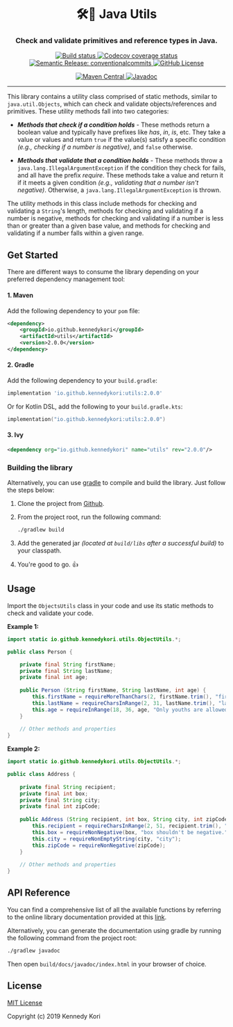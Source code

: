 
<h1 align="center" style="border-bottom: none; text-align: center;">🛠️🧰 Java Utils</h1>
<h3 align="center" style="text-align: center;">Check and validate primitives and reference types 
in Java.</h3>
<p align="center" style="text-align: center;">
    <a href="https://github.com/kennedykori/jutils/actions/workflows/ci.yml">
        <img alt="Build status" src="https://github.com/kennedykori/jutils/actions/workflows/ci.yml/badge.svg"/>
    </a>
    <a href="https://codecov.io/gh/kennedykori/jutils">
        <img alt="Codecov coverage status" src="https://codecov.io/gh/kennedykori/jutils/graph/badge.svg?token=4hqGKXW3tX"/>
    </a>
    <a href="https://github.com/semantic-release/semantic-release">
        <img alt="Semantic Release: conventionalcommits" src="https://img.shields.io/badge/semantic--release-conventionalcommits-e10079?logo=semantic-release"/>
    </a>
    <a href="https://github.com/kennedykori/jutils/blob/develop/LICENSE">
        <img alt="GitHub License" src="https://img.shields.io/github/license/kennedykori/jutils?color=blue">
    </a>
</p>
<p align="center" style="text-align: center;">
    <a href="https://central.sonatype.com/artifact/io.github.kennedykori/utils">
        <img alt="Maven Central" src="https://img.shields.io/maven-central/v/io.github.kennedykori/utils?style=flat&logo=apachemaven&logoColor=%23C71A36&color=%23C71A36&link=https%3A%2F%2Fcentral.sonatype.com%2Fartifact%2Fio.github.kennedykori%2Futils">
    </a>
    <a href="https://javadoc.io/doc/io.github.kennedykori/utils">
        <img alt="Javadoc" src="https://javadoc.io/badge2/io.github.kennedykori/utils/javadoc.svg">
    </a>
</p>

---

This library contains a utility class comprised of static methods, similar to `java.util.Objects`, which can check and validate objects/references and primitives. These utility methods fall into two categories:

* _**Methods that check if a condition holds**_ - These methods return a boolean value and typically have prefixes like _has_, _in_, _is_, etc. They take a value or values and return `true` if the value(s) satisfy a specific condition _(e.g., checking if a number is negative)_, and `false` otherwise.

* _**Methods that validate that a condition holds**_ - These methods throw a `java.lang.IllegalArgumentException` if the condition they check for fails, and all have the prefix _require_. These methods take a value and return it if it meets a given condition _(e.g., validating that a number isn't negative)_. Otherwise, a `java.lang.IllegalArgumentException` is thrown.

The utility methods in this class include methods for checking and validating a `String`'s length, methods for checking and validating if a number is negative, methods for checking and validating if a number is less than or greater than a given base value, and methods for checking and validating if a number falls within a given range.

## Get Started
There are different ways to consume the library depending on your preferred dependency management tool:

#### 1. Maven
Add the following dependency to your `pom` file:
```xml
<dependency>
    <groupId>io.github.kennedykori</groupId>
    <artifactId>utils</artifactId>
    <version>2.0.0</version>
</dependency>
```

#### 2. Gradle
Add the following dependency to your `build.gradle`:

```groovy
implementation 'io.github.kennedykori:utils:2.0.0'
```

Or for Kotlin DSL, add the following to your `build.gradle.kts`:

```kotlin
implementation("io.github.kennedykori:utils:2.0.0")
```

#### 3. Ivy
```xml
<dependency org="io.github.kennedykori" name="utils" rev="2.0.0"/>
```

### Building the library

Alternatively, you can use [gradle](https://gradle.org/) to compile and build the library. Just
follow the steps below:

1. Clone the project from [Github](https://github.com/kennedykori/jutils).
2. From the project root, run the following command:

    ```bash
    ./gradlew build
    ```

3. Add the generated jar _(located at `build/libs` after a successful build)_ to your classpath.
4. You're good to go. :thumbsup:

## Usage

Import the `ObjectsUtils` class in your code and use its static methods to check and validate your code.

**Example 1:**

```java
import static io.github.kennedykori.utils.ObjectUtils.*;

public class Person {

	private final String firstName;
	private final String lastName;
	private final int age;
	
	public Person (String firstName, String lastName, int age) {
		this.firstName = requireMoreThanChars(2, firstName.trim(), "firstName should have atleast two characters.");
		this.lastName = requireCharsInRange(2, 31, lastName.trim(), "lastName should have atleast two characters and atmost 30 characters.");
		this.age = requireInRange(18, 36, age, "Only youths are allowed.");
	}
	
	// Other methods and properties
}
```

**Example 2:**

```java
import static io.github.kennedykori.utils.ObjectUtils.*;

public class Address {
	
	private final String recipient;
	private final int box;
	private final String city;
	private final int zipCode;
	
	public Address (String recipient, int box, String city, int zipCode) {
		this.recipient = requireCharsInRange(2, 51, recipient.trim(), "recipient should have between 2 to 50 characters."); // equal to: this.recipient = requireLessThanChars(51, requireMoreThanChars(2, recipient.trim()));
		this.box = requireNonNegative(box, "box shouldn't be negative.");
		this.city = requireNonEmptyString(city, "city");
		this.zipCode = requireNonNegative(zipCode);
	}
	
	// Other methods and properties
}
```

## API Reference

You can find a comprehensive list of all the available functions by referring to the online library 
documentation provided at this [link](https://javadoc.io/doc/io.github.kennedykori/utils).

Alternatively, you can generate the documentation using gradle by running the following 
command from the project root: 

```bash
./gradlew javadoc
```

Then open `build/docs/javadoc/index.html` in your browser of choice.

## License

[MIT License](https://github.com/kennedykori/jutils/blob/develop/LICENSE)

Copyright (c) 2019 Kennedy Kori

